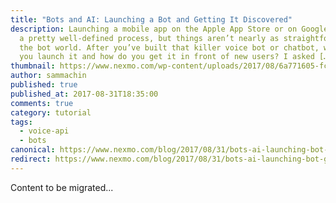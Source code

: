```yaml
---
title: "Bots and AI: Launching a Bot and Getting It Discovered"
description: Launching a mobile app on the Apple App Store or on Google Play is
  a pretty well-defined process, but things aren’t nearly as straightforward in
  the bot world. After you’ve built that killer voice bot or chatbot, where do
  you launch it and how do you get it in front of new users? I asked […]
thumbnail: https://www.nexmo.com/wp-content/uploads/2017/08/6a771605-fcea-407e-9e39-1ce9823b1585_Bots-Clip2_800x300.jpg
author: sammachin
published: true
published_at: 2017-08-31T18:35:00
comments: true
category: tutorial
tags:
  - voice-api
  - bots
canonical: https://www.nexmo.com/blog/2017/08/31/bots-ai-launching-bot-getting-discovered-dr
redirect: https://www.nexmo.com/blog/2017/08/31/bots-ai-launching-bot-getting-discovered-dr
---
```

Content to be migrated...